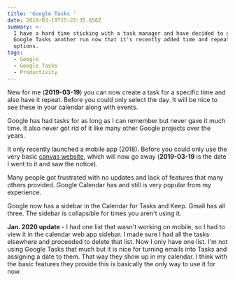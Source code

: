 ```yaml
---
title: 'Google Tasks '
date: 2019-03-19T15:22:35.656Z
summary: >-
  I have a hard time sticking with a task manager and have decided to give
  Google Tasks another run now that it's recently added time and repeating
  options.
tags:
  - Google
  - Google Tasks
  - Productivity
---
```

New for me (**2019-03-19**) you can now create a task for a specific time and also have it repeat. Before you could only select the day. It will be nice to see these in your calendar along with events.

Google has had tasks for as long as I can remember but never gave it much time. It also never got rid of it like many other Google projects over the years.

It only recently launched a mobile app (2018). Before you could only use the very basic [canvas website](https://mail.google.com/tasks/canvas), which will now go away (**2019-03-19** is the date I went to it and saw the notice).

Many people got frustrated with no updates and lack of features that many others provided. Google Calendar has and still is very popular from my experience. 

Google now has a sidebar in the Calendar for Tasks and Keep. Gmail has all three. The sidebar is collapsible for times you aren't using it.

**Jan. 2020 update** - I had one list that wasn't working on mobile, so I had to view it in the calendar web app sidebar. I made sure I had all the tasks elsewhere and proceeded to delete that list. Now I only have one list. I'm not using Google Tasks that much but it is nice for turning emails into Tasks and assigning a date to them. That way they show up in my calendar. I think with the basic features they provide this is basically the only way to use it for now.
